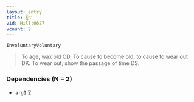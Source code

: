 ```yaml
---
layout: entry
title: རྙིང་
vid: Hill:0627
vcount: 2
---
```

`InvoluntaryVoluntary` 
> To age, wax old CD\.
 To cause to become old, to cause to wear out DK\.
 To wear out, show the passage of time DS\.

### Dependencies (N = 2)
* `arg1` 2
